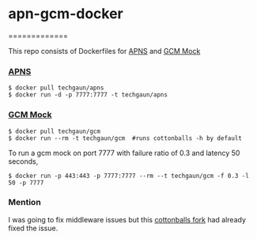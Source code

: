 # apn-gcm-docker
=============

This repo consists of Dockerfiles for [APNS](https://gist.githubusercontent.com/rahuloak/4949381/raw/server.js) and [GCM Mock](https://github.com/jondot/cottonballs)

### [APNS](https://gist.githubusercontent.com/rahuloak/4949381/raw/server.js)
```shell
$ docker pull techgaun/apns
$ docker run -d -p 7777:7777 -t techgaun/apns

```

### [GCM Mock](https://github.com/jondot/cottonballs)
```shell
$ docker pull techgaun/gcm
$ docker run --rm -t techgaun/gcm  #runs cottonballs -h by default
```

To run a gcm mock on port 7777 with failure ratio of 0.3 and latency 50 seconds,

```shell
$ docker run -p 443:443 -p 7777:7777 --rm --t techgaun/gcm -f 0.3 -l 50 -p 7777
```

### Mention
I was going to fix middleware issues but this [cottonballs fork](https://github.com/mbarnathan-amplify/cottonballs) had already fixed the issue.
